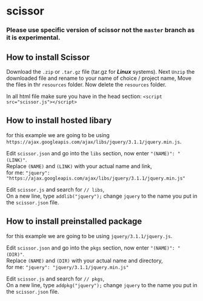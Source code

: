 # scissor

### Please use specific version of scissor not the ```master```  branch as it is experimental.

## How to install Scissor
Download the ```.zip``` or ```.tar.gz``` file (tar.gz for _**Linux**_ systems). Next ```Unzip``` the downloaded file and
rename to your name of choice / project name,
Move the files in thr ```resources``` folder.
Now delete the ```resources``` folder.

In all html file make sure you have in the head section: ```<script src="scissor.js"></script>```

## How to install hosted libary
for this example we are going to be using ```https://ajax.googleapis.com/ajax/libs/jquery/3.1.1/jquery.min.js```.

Edit ```scissor.json``` and go into the ```libs``` section, now enter ```"(NAME)": "(LINK)"```.<br />
Replace ```(NAME)``` and ```(LINK)``` with your actual name and link,<br />
for me: ```"jquery": "https://ajax.googleapis.com/ajax/libs/jquery/3.1.1/jquery.min.js"```

Edit ```scissor.js``` and search for ```// libs```,<br />
On a new line, type ```addlib("jquery");``` change ```jquery``` to the name you put in the ```scissor.json``` file.

## How to install preinstalled package
for this example we are going to be using ```jquery/3.1.1/jquery.js```.

Edit ```scissor.json``` and go into the ```pkgs``` section, now enter ```"(NAME)": "(DIR)"```.<br />
Replace ```(NAME)``` and ```(DIR)``` with your actual name and directory,<br />
for me: ```"jquery": "jquery/3.1.1/jquery.min.js"```

Edit ```scissor.js``` and search for ```// pkgs```,<br />
On a new line, type ```addpkg("jquery");``` change ```jquery``` to the name you put in the ```scissor.json``` file.
